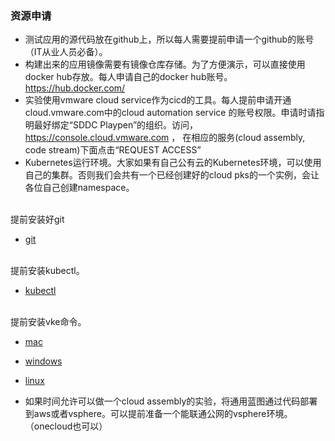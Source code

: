 ### 资源申请
* 测试应用的源代码放在github上，所以每人需要提前申请一个github的账号（IT从业人员必备）。
* 构建出来的应用镜像需要有镜像仓库存储。为了方便演示，可以直接使用docker hub存放。每人申请自己的docker hub账号。https://hub.docker.com/
* 实验使用vmware cloud service作为cicd的工具。每人提前申请开通cloud.vmware.com中的cloud automation service 的账号权限。申请时请指明最好绑定“SDDC Playpen”的组织。访问，https://console.cloud.vmware.com ， 在相应的服务(cloud assembly, code stream)下面点击“REQUEST ACCESS”
* Kubernetes运行环境。大家如果有自己公有云的Kubernetes环境，可以使用自己的集群。否则我们会共有一个已经创建好的cloud pks的一个实例，会让各位自己创建namespace。


<br>提前安装好git
   * [git](https://git-scm.com/downloads)
   
   
<br>提前安装kubectl。
   * [kubectl](https://kubernetes.io/docs/tasks/tools/install-kubectl/)
   
   
<br>提前安装vke命令。
   * [mac](https://s3-us-west-2.amazonaws.com/vke-cli-us-west-2/latest/mac/vke) 
   * [windows](https://s3-us-west-2.amazonaws.com/vke-cli-us-west-2/latest/windows64/vke.exe)
   * [linux](https://s3-us-west-2.amazonaws.com/vke-cli-us-west-2/latest/linux64/vke)

* 如果时间允许可以做一个cloud assembly的实验，将通用蓝图通过代码部署到aws或者vsphere。可以提前准备一个能联通公网的vsphere环境。（onecloud也可以）
